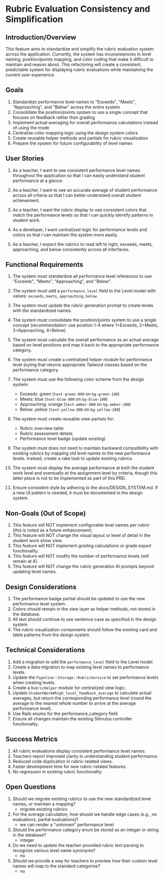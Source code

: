 # Rubric Evaluation Consistency and Simplification

## Introduction/Overview

This feature aims to standardize and simplify the rubric evaluation system across the application. Currently, the system has inconsistencies in level naming, position/points mapping, and color coding that make it difficult to maintain and reason about. This refactoring will create a consistent, predictable system for displaying rubric evaluations while maintaining the current user experience.

## Goals

1. Standardize performance level names to "Exceeds", "Meets", "Approaching", and "Below" across the entire system
2. Consolidate the position/points system to use a single concept that focuses on feedback rather than grading
3. Implement actual averaging for overall performance calculations instead of using the mode
4. Centralize color mapping logic using the design system colors
5. Create reusable helper methods and partials for rubric visualization
6. Prepare the system for future configurability of level names

## User Stories

1. As a teacher, I want to see consistent performance level names throughout the application so that I can easily understand student performance at a glance.

2. As a teacher, I want to see an accurate average of student performance across all criteria so that I can better understand overall student achievement.

3. As a teacher, I want the rubric display to use consistent colors that match the performance levels so that I can quickly identify patterns in student work.

4. As a developer, I want centralized logic for performance levels and colors so that I can maintain the system more easily.

5. As a teacher, I expect the rubrics to read left to right, exceeds, meets, approaching, and below consistently across all interfaces.

## Functional Requirements

1. The system must standardize all performance level references to use "Exceeds", "Meets", "Approaching", and "Below".

2. The system must add a `performance_level` field to the Level model with values: `exceeds`, `meets`, `approaching`, `below`.

3. The system must update the rubric generation prompt to create levels with the standardized names.

4. The system must consolidate the position/points system to use a single concept (recommendation: use position 1-4 where 1=Exceeds, 2=Meets, 3=Approaching, 4=Below).

5. The system must calculate the overall performance as an actual average based on level positions and map it back to the appropriate performance category.

6. The system must create a centralized helper module for performance level styling that returns appropriate Tailwind classes based on the performance category.

7. The system must use the following color scheme from the design system:
   - Exceeds: green (`text-green-800` on `bg-green-100`)
   - Meets: blue (`text-blue-800` on `bg-blue-100`)
   - Approaching: orange (`text-amber-800` on `bg-amber-100`)
   - Below: yellow (`text-yellow-800` on `bg-yellow-100`)

8. The system must create reusable view partials for:
   - Rubric overview table
   - Rubric assessment details
   - Performance level badge (update existing)

9. The system must does not need to maintain backward compatibility with existing rubrics by mapping old level names to the new performance levels. Instead, create a rake task to update existing rubrics.

10. The system must display the average performance at both the student work level and eventually at the assignment level by criteria, though this latter piece is not to be implemented as part of this PRD.

11. Ensure consistent style by adhering to the docs/DESIGN_SYSTEM.md. If a new UI pattern is needed, it must be documented in the design system.

## Non-Goals (Out of Scope)

1. This feature will NOT implement configurable level names per rubric (this is noted as a future enhancement).
2. This feature will NOT change the visual layout or level of detail in the student work show view.
3. This feature will NOT implement grading calculations or grade export functionality.
4. This feature will NOT modify the number of performance levels (will remain at 4).
5. This feature will NOT change the rubric generation AI prompts beyond updating level names.

## Design Considerations

1. The performance badge partial should be updated to use the new performance level system.
2. Colors should remain in the view layer as helper methods, not stored in the database.
3. All text should continue to use sentence case as specified in the design system.
4. The rubric visualization components should follow the existing card and table patterns from the design system.

## Technical Considerations

1. Add a migration to add the `performance_level` field to the Level model.
2. Create a data migration to map existing level names to performance levels.
3. Update the `Pipeline::Storage::RubricService` to set performance levels when creating levels.
4. Create a `RubricHelper` module for centralized view logic.
5. Update `StudentWork#high_level_feedback_average` to calculate actual averages, but return the corresponding performance level (round the average to the nearest whole number to arrive at the average performance level).
6. Use Rails enums for the performance_category field.
7. Ensure all changes maintain the existing Stimulus controller functionality.

## Success Metrics

1. All rubric evaluations display consistent performance level names.
2. Teachers report improved clarity in understanding student performance.
3. Reduced code duplication in rubric-related views.
4. Faster development time for new rubric-related features.
5. No regression in existing rubric functionality.

## Open Questions

1. Should we migrate existing rubrics to use the new standardized level names, or maintain a mapping?
   - migrate existing rubrics
2. For the average calculation, how should we handle edge cases (e.g., no evaluations, partial evaluations)?
   - we can render a "unknown" performance level
3. Should the performance category enum be stored as an integer or string in the database?
   - integer
4. Do we need to update the teacher-provided rubric text parsing to recognize various level name synonyms?
   - no
5. Should we provide a way for teachers to preview how their custom level names will map to the standard categories?
   - no